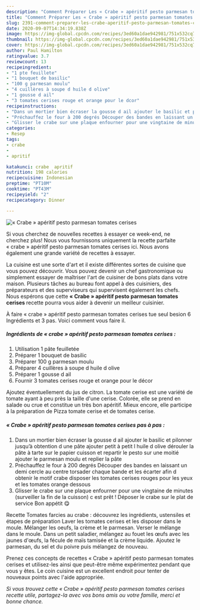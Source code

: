 ```yaml
---
description: "Comment Préparer Les « Crabe » apéritif pesto parmesan tomates cerises"
title: "Comment Préparer Les « Crabe » apéritif pesto parmesan tomates cerises"
slug: 2391-comment-preparer-les-crabe-aperitif-pesto-parmesan-tomates-cerises
date: 2020-09-07T14:34:19.838Z
image: https://img-global.cpcdn.com/recipes/3ed60a1dae942981/751x532cq70/crabe-aperitif-pesto-parmesan-tomates-cerises-photo-principale-de-la-recette.jpg
thumbnail: https://img-global.cpcdn.com/recipes/3ed60a1dae942981/751x532cq70/crabe-aperitif-pesto-parmesan-tomates-cerises-photo-principale-de-la-recette.jpg
cover: https://img-global.cpcdn.com/recipes/3ed60a1dae942981/751x532cq70/crabe-aperitif-pesto-parmesan-tomates-cerises-photo-principale-de-la-recette.jpg
author: Paul Hamilton
ratingvalue: 3.7
reviewcount: 13
recipeingredient:
- "1 pte feuillete"
- "1 bouquet de basilic"
- "100 g parmesan moulu"
- "4 cuillères à soupe d huile d olive"
- "1 gousse d ail"
- "3 tomates cerises rouge et orange pour le dcor"
recipeinstructions:
- "Dans un mortier bien écraser la gousse d ail ajouter le basilic et pilonner jusqu’à obtention d une pâte ajouter petit à petit l huile d olive dérouler la pâte à tarte sur le papier cuisson et repartir le pesto sur une moitié ajouter le parmesan moulu et replier la pâte"
- "Préchauffez le four à 200 degrés Découper des bandes en laissant un demi cercle au centre torsader chaque bande et les écarter afin d obtenir le motif crabe disposer les tomates cerises rouges pour les yeux et les tomates orange dessous"
- "Glisser le crabe sur une plaque enfourner pour une vingtaine de minutes (surveiller la fin de la cuisson) c est prêt ! Déposer le crabe sur le plat de service Bon appétit 😋"
categories:
- Resep
tags:
- crabe
- 
- apritif

katakunci: crabe  apritif 
nutrition: 198 calories
recipecuisine: Indonesian
preptime: "PT10M"
cooktime: "PT43M"
recipeyield: "2"
recipecategory: Dinner

---
```



![« Crabe » apéritif pesto parmesan tomates cerises](https://img-global.cpcdn.com/recipes/3ed60a1dae942981/751x532cq70/crabe-aperitif-pesto-parmesan-tomates-cerises-photo-principale-de-la-recette.jpg)

Si vous cherchez de nouvelles recettes à essayer ce week-end, ne cherchez plus! Nous vous fournissons uniquement la recette parfaite « crabe » apéritif pesto parmesan tomates cerises ici. Nous avons également une grande variété de recettes à essayer.

La cuisine est une sorte d'art et il existe différentes sortes de cuisine que vous pouvez découvrir. Vous pouvez devenir un chef gastronomique ou simplement essayer de maîtriser l'art de cuisiner de bons plats dans votre maison. Plusieurs tâches au bureau font appel à des cuisiniers, des préparateurs et des superviseurs qui supervisent également les chefs. Nous espérons que cette <strong> « Crabe » apéritif pesto parmesan tomates cerises </strong> recette pourra vous aider à devenir un meilleur cuisinier.

<!--inarticleads1-->

À faire « crabe » apéritif pesto parmesan tomates cerises tue seul besion 6 Ingrédients et 3 pas. Voici comment vous faire il.

##### Ingrédients de « crabe » apéritif pesto parmesan tomates cerises :

1. Utilisation 1 pâte feuilletée
1. Préparer 1 bouquet de basilic
1. Préparer 100 g parmesan moulu
1. Préparer 4 cuillères à soupe d huile d olive
1. Préparer 1 gousse d ail
1. Fournir 3 tomates cerises rouge et orange pour le décor


Ajoutez éventuellement du jus de citron. La tomate cerise est une variété de tomate ayant à peu près la taille d&#39;une cerise. Colorée, elle se prend en salade ou crue et constitue un très bon apéritif. Mieux encore, elle participe à la préparation de Pizza tomate cerise et de tomates cerise. 

<!--inarticleads2-->

##### « Crabe » apéritif pesto parmesan tomates cerises pas à pas :

1. Dans un mortier bien écraser la gousse d ail ajouter le basilic et pilonner jusqu’à obtention d une pâte ajouter petit à petit l huile d olive dérouler la pâte à tarte sur le papier cuisson et repartir le pesto sur une moitié ajouter le parmesan moulu et replier la pâte
1. Préchauffez le four à 200 degrés Découper des bandes en laissant un demi cercle au centre torsader chaque bande et les écarter afin d obtenir le motif crabe disposer les tomates cerises rouges pour les yeux et les tomates orange dessous
1. Glisser le crabe sur une plaque enfourner pour une vingtaine de minutes (surveiller la fin de la cuisson) c est prêt ! Déposer le crabe sur le plat de service Bon appétit 😋


Recette Tomates farcies au crabe : découvrez les ingrédients, ustensiles et étapes de préparation Laver les tomates cerises et les disposer dans le moule. Mélanger les oeufs, la crème et le parmesan. Verser le mélange dans le moule. Dans un petit saladier, mélangez au fouet les œufs avec les jaunes d&#39;œufs, la fécule de maïs tamisée et la crème liquide. Ajoutez le parmesan, du sel et du poivre puis mélangez de nouveau. 

<!--inarticleads1-->

<p>
Prenez ces concepts de recettes « Crabe » apéritif pesto parmesan tomates cerises et utilisez-les ainsi que peut-être même expérimentez pendant que vous y êtes. Le coin cuisine est un excellent endroit pour tenter de nouveaux points avec l'aide appropriée.
</p>

<p>
<i>Si vous trouvez cette « Crabe » apéritif pesto parmesan tomates cerises recette utile, partagez-la avec vos bons amis ou votre famille, merci et bonne chance.</i>
</p>
